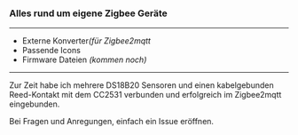 <H3>Alles rund um eigene Zigbee Geräte</H3>
<hr>
<ul>
      <li>Externe Konverter<i>(für Zigbee2mqtt</i></li>
      <li>Passende Icons</li>
      <li>Firmware Dateien <i>(kommen noch)</i></li>
</ul>
<hr>

Zur Zeit habe ich mehrere DS18B20 Sensoren und einen kabelgebunden Reed-Kontakt mit dem CC2531 verbunden und erfolgreich im Zigbee2mqtt eingebunden.

Bei Fragen und Anregungen, einfach ein Issue eröffnen.
